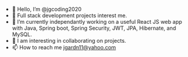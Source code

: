 - 👋 Hello, I’m @jgcoding2020
- 👀 Full stack development projects interest me.
- 🌱 I’m currently independantly working on a useful React JS web app with Java, Spring boot, Spring Security, JWT, JPA, Hibernate, and MySQL.
- 💞️ I am interesting in collaborating on projects.
- 📫 How to reach me jgardn11@yahoo.com

<!---
jgcoding2020/jgcoding2020 is a ✨ special ✨ repository because its `README.md` (this file) appears on your GitHub profile.
You can click the Preview link to take a look at your changes.
--->
